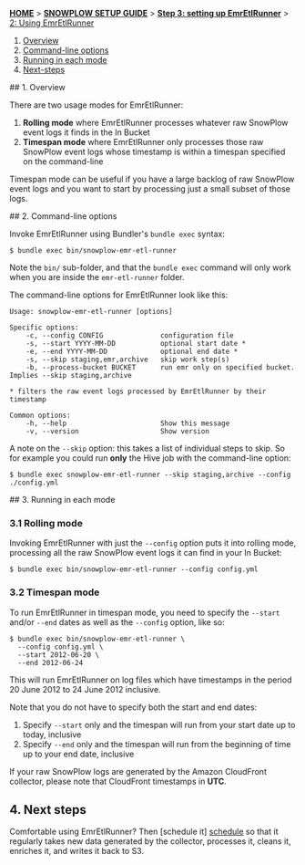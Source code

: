 <a name="top" />

[**HOME**](Home) > [**SNOWPLOW SETUP GUIDE**](Setting-up-SnowPlow) > [**Step 3: setting up EmrEtlRunner**](Setting-up-EmrEtlRunner) > [2: Using EmrEtlRunner](2-Using-EmrEtlRunner)

1. [Overview](#usage-overview)
2. [Command-line options](#cli-options)
3. [Running in each mode](#running)
4. [Next-steps](#next-steps)

<a name="usage-overview"/>
## 1. Overview

There are two usage modes for EmrEtlRunner:

1. **Rolling mode** where EmrEtlRunner processes whatever raw SnowPlow
   event logs it finds in the In Bucket
2. **Timespan mode** where EmrEtlRunner only processes those raw
   SnowPlow event logs whose timestamp is within a timespan specified
   on the command-line

Timespan mode can be useful if you have a large backlog of raw SnowPlow
event logs and you want to start by processing just a small subset of
those logs.

<a name="cli-options"/>
## 2. Command-line options

Invoke EmrEtlRunner using Bundler's `bundle exec` syntax:

    $ bundle exec bin/snowplow-emr-etl-runner
    
Note the `bin/` sub-folder, and that the `bundle exec` command will
only work when you are inside the `emr-etl-runner` folder.

The command-line options for EmrEtlRunner look like this:

    Usage: snowplow-emr-etl-runner [options]

    Specific options:
        -c, --config CONFIG              configuration file
        -s, --start YYYY-MM-DD           optional start date *
        -e, --end YYYY-MM-DD             optional end date *
        -s, --skip staging,emr,archive   skip work step(s)
        -b, --process-bucket BUCKET      run emr only on specified bucket. Implies --skip staging,archive

    * filters the raw event logs processed by EmrEtlRunner by their timestamp

    Common options:
        -h, --help                       Show this message
        -v, --version                    Show version

A note on the `--skip` option: this takes a list of individual steps to skip.
So for example you could run **only** the Hive job with the command-line option:

    $ bundle exec snowplow-emr-etl-runner --skip staging,archive --config ./config.yml

<a name="running"/>
## 3. Running in each mode

### 3.1 Rolling mode

Invoking EmrEtlRunner with just the `--config` option puts it into rolling
mode, processing all the raw SnowPlow event logs it can find in your In
Bucket:

    $ bundle exec bin/snowplow-emr-etl-runner --config config.yml

### 3.2 Timespan mode

To run EmrEtlRunner in timespan mode, you need to specify the `--start`
and/or `--end` dates as well as the `--config` option, like so:

    $ bundle exec bin/snowplow-emr-etl-runner \
      --config config.yml \
      --start 2012-06-20 \
      --end 2012-06-24 

This will run EmrEtlRunner on log files which have timestamps in the period
20 June 2012 to 24 June 2012 inclusive.

Note that you do not have to specify both the start and end dates:

1. Specify `--start` only and the timespan will run from your start date
   up to today, inclusive
2. Specify `--end` only and the timespan will run from the beginning of
   time up to your end date, inclusive

If your raw SnowPlow logs are generated by the Amazon CloudFront collector,
please note that CloudFront timestamps in **UTC**.

## 4. Next steps

Comfortable using EmrEtlRunner? Then [schedule it] [schedule] so that it regularly takes new data generated by the collector, processes it, cleans it, enriches it, and writes it back to S3.

[schedule]: 3-Scheduling-EmrEtlRunner